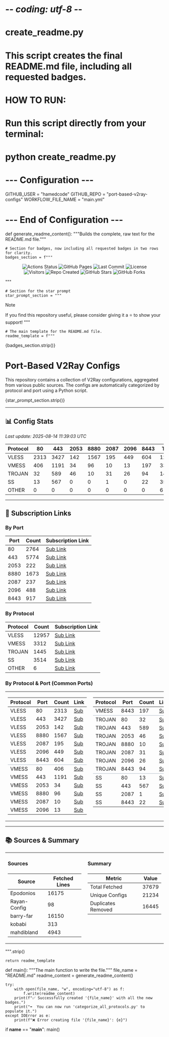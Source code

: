 # -*- coding: utf-8 -*-
# create_readme.py
# This script creates the final README.md file, including all requested badges.
#
# HOW TO RUN:
# Run this script directly from your terminal:
# python create_readme.py

# --- Configuration ---
GITHUB_USER = "hamedcode"
GITHUB_REPO = "port-based-v2ray-configs"
WORKFLOW_FILE_NAME = "main.yml"
# --- End of Configuration ---

def generate_readme_content():
    """Builds the complete, raw text for the README.md file."""

    # Section for badges, now including all requested badges in two rows for clarity.
    badges_section = f"""
<p align="center">
  <!-- Row 1: Core Status Badges -->
  <img src="https://img.shields.io/github/actions/workflow/status/{GITHUB_USER}/{GITHUB_REPO}/{WORKFLOW_FILE_NAME}?style=for-the-badge&logo=githubactions&logoColor=white" alt="Actions Status">
  <img src="https://img.shields.io/github/deployments/{GITHUB_USER}/{GITHUB_REPO}/production?style=for-the-badge&label=Pages&logo=github" alt="GitHub Pages">
  <img src="https://img.shields.io/github/last-commit/{GITHUB_USER}/{GITHUB_REPO}?style=for-the-badge&logo=git&logoColor=white" alt="Last Commit">
  <img src="https://img.shields.io/github/license/{GITHUB_USER}/{GITHUB_REPO}?style=for-the-badge" alt="License">
  <br>
  <!-- Row 2: Stats & Social Badges -->
  <img src="https://komarev.com/ghpvc/?username={GITHUB_USER}&repo={GITHUB_REPO}&color=blue&style=for-the-badge" alt="Visitors">
  <img src="https://img.shields.io/github/created_at/{GITHUB_USER}/{GITHUB_REPO}?style=for-the-badge" alt="Repo Created">
  <img src="https://img.shields.io/github/stars/{GITHUB_USER}/{GITHUB_REPO}?style=social" alt="GitHub Stars">
  <img src="https://img.shields.io/github/forks/{GITHUB_USER}/{GITHUB_REPO}?style=social" alt="GitHub Forks">
</p>
"""

    # Section for the star prompt
    star_prompt_section = """
> [!NOTE]
> If you find this repository useful, please consider giving it a ⭐️ to show your support!
"""

    # The main template for the README.md file.
    readme_template = f"""
{badges_section.strip()}

# Port-Based V2Ray Configs

This repository contains a collection of V2Ray configurations, aggregated from various public sources. The configs are automatically categorized by protocol and port using a Python script.

{star_prompt_section.strip()}

---

## 📊 Config Stats

<!-- START-STATS -->
_Last update: 2025-08-14 11:39:03 UTC_

| Protocol | 80 | 443 | 2053 | 8880 | 2087 | 2096 | 8443 | Total |
|---|---|---|---|---|---|---|---|---|
| VLESS | 2313 | 3427 | 142 | 1567 | 195 | 449 | 604 | 12957 |
| VMESS | 406 | 1191 | 34 | 96 | 10 | 13 | 197 | 3312 |
| TROJAN | 32 | 589 | 46 | 10 | 31 | 26 | 94 | 1445 |
| SS | 13 | 567 | 0 | 0 | 1 | 0 | 22 | 3514 |
| OTHER | 0 | 0 | 0 | 0 | 0 | 0 | 0 | 6 |
<!-- END-STATS -->

---

## 🔗 Subscription Links

<!-- START-LINKS -->
### By Port
| Port | Count | Subscription Link |
|---|---|---|
| 80 | 2764 | [Sub Link](https://raw.githubusercontent.com/hamedcode/port-based-v2ray-configs/main/sub/port_80.txt) |
| 443 | 5774 | [Sub Link](https://raw.githubusercontent.com/hamedcode/port-based-v2ray-configs/main/sub/port_443.txt) |
| 2053 | 222 | [Sub Link](https://raw.githubusercontent.com/hamedcode/port-based-v2ray-configs/main/sub/port_2053.txt) |
| 8880 | 1673 | [Sub Link](https://raw.githubusercontent.com/hamedcode/port-based-v2ray-configs/main/sub/port_8880.txt) |
| 2087 | 237 | [Sub Link](https://raw.githubusercontent.com/hamedcode/port-based-v2ray-configs/main/sub/port_2087.txt) |
| 2096 | 488 | [Sub Link](https://raw.githubusercontent.com/hamedcode/port-based-v2ray-configs/main/sub/port_2096.txt) |
| 8443 | 917 | [Sub Link](https://raw.githubusercontent.com/hamedcode/port-based-v2ray-configs/main/sub/port_8443.txt) |

### By Protocol
| Protocol | Count | Subscription Link |
|---|---|---|
| VLESS | 12957 | [Sub Link](https://raw.githubusercontent.com/hamedcode/port-based-v2ray-configs/main/sub/vless.txt) |
| VMESS | 3312 | [Sub Link](https://raw.githubusercontent.com/hamedcode/port-based-v2ray-configs/main/sub/vmess.txt) |
| TROJAN | 1445 | [Sub Link](https://raw.githubusercontent.com/hamedcode/port-based-v2ray-configs/main/sub/trojan.txt) |
| SS | 3514 | [Sub Link](https://raw.githubusercontent.com/hamedcode/port-based-v2ray-configs/main/sub/ss.txt) |
| OTHER | 6 | [Sub Link](https://raw.githubusercontent.com/hamedcode/port-based-v2ray-configs/main/sub/other.txt) |

### By Protocol & Port (Common Ports)

<table width="100%" style="border: none; border-collapse: collapse;">
  <tr style="background-color: transparent;">
    <td width="50%" valign="top" style="border: none; padding-right: 10px;">
      <table><thead><tr><th>Protocol</th><th>Port</th><th>Count</th><th>Link</th></tr></thead><tbody><tr><td>VLESS</td><td>80</td><td>2313</td><td><a href="https://raw.githubusercontent.com/hamedcode/port-based-v2ray-configs/main/detailed/vless/80.txt">Sub</a></td></tr><tr><td>VLESS</td><td>443</td><td>3427</td><td><a href="https://raw.githubusercontent.com/hamedcode/port-based-v2ray-configs/main/detailed/vless/443.txt">Sub</a></td></tr><tr><td>VLESS</td><td>2053</td><td>142</td><td><a href="https://raw.githubusercontent.com/hamedcode/port-based-v2ray-configs/main/detailed/vless/2053.txt">Sub</a></td></tr><tr><td>VLESS</td><td>8880</td><td>1567</td><td><a href="https://raw.githubusercontent.com/hamedcode/port-based-v2ray-configs/main/detailed/vless/8880.txt">Sub</a></td></tr><tr><td>VLESS</td><td>2087</td><td>195</td><td><a href="https://raw.githubusercontent.com/hamedcode/port-based-v2ray-configs/main/detailed/vless/2087.txt">Sub</a></td></tr><tr><td>VLESS</td><td>2096</td><td>449</td><td><a href="https://raw.githubusercontent.com/hamedcode/port-based-v2ray-configs/main/detailed/vless/2096.txt">Sub</a></td></tr><tr><td>VLESS</td><td>8443</td><td>604</td><td><a href="https://raw.githubusercontent.com/hamedcode/port-based-v2ray-configs/main/detailed/vless/8443.txt">Sub</a></td></tr><tr style="border-top: 2px solid #d0d7de;"><td>VMESS</td><td>80</td><td>406</td><td><a href="https://raw.githubusercontent.com/hamedcode/port-based-v2ray-configs/main/detailed/vmess/80.txt">Sub</a></td></tr><tr><td>VMESS</td><td>443</td><td>1191</td><td><a href="https://raw.githubusercontent.com/hamedcode/port-based-v2ray-configs/main/detailed/vmess/443.txt">Sub</a></td></tr><tr><td>VMESS</td><td>2053</td><td>34</td><td><a href="https://raw.githubusercontent.com/hamedcode/port-based-v2ray-configs/main/detailed/vmess/2053.txt">Sub</a></td></tr><tr><td>VMESS</td><td>8880</td><td>96</td><td><a href="https://raw.githubusercontent.com/hamedcode/port-based-v2ray-configs/main/detailed/vmess/8880.txt">Sub</a></td></tr><tr><td>VMESS</td><td>2087</td><td>10</td><td><a href="https://raw.githubusercontent.com/hamedcode/port-based-v2ray-configs/main/detailed/vmess/2087.txt">Sub</a></td></tr><tr><td>VMESS</td><td>2096</td><td>13</td><td><a href="https://raw.githubusercontent.com/hamedcode/port-based-v2ray-configs/main/detailed/vmess/2096.txt">Sub</a></td></tr></tbody></table>
    </td>
    <td width="50%" valign="top" style="border: none; padding-left: 10px;">
      <table><thead><tr><th>Protocol</th><th>Port</th><th>Count</th><th>Link</th></tr></thead><tbody><tr><td>VMESS</td><td>8443</td><td>197</td><td><a href="https://raw.githubusercontent.com/hamedcode/port-based-v2ray-configs/main/detailed/vmess/8443.txt">Sub</a></td></tr><tr style="border-top: 2px solid #d0d7de;"><td>TROJAN</td><td>80</td><td>32</td><td><a href="https://raw.githubusercontent.com/hamedcode/port-based-v2ray-configs/main/detailed/trojan/80.txt">Sub</a></td></tr><tr><td>TROJAN</td><td>443</td><td>589</td><td><a href="https://raw.githubusercontent.com/hamedcode/port-based-v2ray-configs/main/detailed/trojan/443.txt">Sub</a></td></tr><tr><td>TROJAN</td><td>2053</td><td>46</td><td><a href="https://raw.githubusercontent.com/hamedcode/port-based-v2ray-configs/main/detailed/trojan/2053.txt">Sub</a></td></tr><tr><td>TROJAN</td><td>8880</td><td>10</td><td><a href="https://raw.githubusercontent.com/hamedcode/port-based-v2ray-configs/main/detailed/trojan/8880.txt">Sub</a></td></tr><tr><td>TROJAN</td><td>2087</td><td>31</td><td><a href="https://raw.githubusercontent.com/hamedcode/port-based-v2ray-configs/main/detailed/trojan/2087.txt">Sub</a></td></tr><tr><td>TROJAN</td><td>2096</td><td>26</td><td><a href="https://raw.githubusercontent.com/hamedcode/port-based-v2ray-configs/main/detailed/trojan/2096.txt">Sub</a></td></tr><tr><td>TROJAN</td><td>8443</td><td>94</td><td><a href="https://raw.githubusercontent.com/hamedcode/port-based-v2ray-configs/main/detailed/trojan/8443.txt">Sub</a></td></tr><tr style="border-top: 2px solid #d0d7de;"><td>SS</td><td>80</td><td>13</td><td><a href="https://raw.githubusercontent.com/hamedcode/port-based-v2ray-configs/main/detailed/ss/80.txt">Sub</a></td></tr><tr><td>SS</td><td>443</td><td>567</td><td><a href="https://raw.githubusercontent.com/hamedcode/port-based-v2ray-configs/main/detailed/ss/443.txt">Sub</a></td></tr><tr><td>SS</td><td>2087</td><td>1</td><td><a href="https://raw.githubusercontent.com/hamedcode/port-based-v2ray-configs/main/detailed/ss/2087.txt">Sub</a></td></tr><tr><td>SS</td><td>8443</td><td>22</td><td><a href="https://raw.githubusercontent.com/hamedcode/port-based-v2ray-configs/main/detailed/ss/8443.txt">Sub</a></td></tr></tbody></table>
    </td>
  </tr>
</table>

<!-- END-LINKS -->

---

## 📚 Sources & Summary

<!-- START-SOURCES -->

<table width="100%" style="border: none; border-collapse: collapse;">
  <tr style="background-color: transparent;">
    <td width="50%" valign="top" style="border: none; padding-right: 10px;">
      <h4>Sources</h4>
      <table><thead><tr><th>Source</th><th>Fetched Lines</th></tr></thead><tbody><tr><td>Epodonios</td><td>16175</td></tr><tr><td>Rayan-Config</td><td>98</td></tr><tr><td>barry-far</td><td>16150</td></tr><tr><td>kobabi</td><td>313</td></tr><tr><td>mahdibland</td><td>4943</td></tr></tbody></table>
    </td>
    <td width="50%" valign="top" style="border: none; padding-left: 10px;">
      <h4>Summary</h4>
      <table><thead><tr><th>Metric</th><th>Value</th></tr></thead><tbody><tr><td>Total Fetched</td><td>37679</td></tr><tr><td>Unique Configs</td><td>21234</td></tr><tr><td>Duplicates Removed</td><td>16445</td></tr></tbody></table>
    </td>
  </tr>
</table>

<!-- END-SOURCES -->
""".strip()

    return readme_template

def main():
    """The main function to write the file."""
    file_name = "README.md"
    readme_content = generate_readme_content()
    
    try:
        with open(file_name, "w", encoding="utf-8") as f:
            f.write(readme_content)
        print(f"✅ Successfully created '{file_name}' with all the new badges.")
        print("➡️  You can now run 'categorize_all_protocols.py' to populate it.")
    except IOError as e:
        print(f"❌ Error creating file '{file_name}': {e}")

if __name__ == "__main__":
    main()
